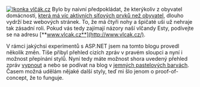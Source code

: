<!-- dcterms:identifier = riderweblog#159 -->
<!-- dcterms:title = Dneska už má stránky opravdu každý -->
<!-- dcterms:abstract = Bylo by naivní předpokládat, že nějaký člen naší domácnosti vydrží bez webových stránek. A vůbec nevadí, že to je pes! -->
<!-- np9:categoryId = 3 -->
<!-- x4w:category = Vlci -->
<!-- np9:authorId = 1 -->
<!-- np9:authorEmail = michal.valasek@altairis.cz -->
<!-- dcterms:creator = Michal Altair Valášek -->
<!-- dcterms:created = 2004-07-17T02:55:45.76+02:00 -->
<!-- dcterms:dateAccepted = 2004-07-17T02:55:45.76+02:00 -->

[![Ikonka vlčák.cz](http://www.vlcak.cz/files/gfx/ikonka.png "VLČÁK.CZ: Osobní stránky Esty Kanýčo")](http://www.vlcak.cz/) Bylo by naivní předpokládat, že kterýkoliv z obyvatel domácnosti, [která má víc aktivních síťových prvků než obyvatel](/entry/article-20030220.aspx), dlouho vydrží bez webových stránek. To, že má čtyři nohy a špičaté uši už nehraje tak zásadní roli. Pokud vás tedy zajímají názory naší vlčandy Esty, podívejte se na adresu [**www.vlcak.cz**](http://www.vlcak.cz/).

V rámci jakýchsi experimentů s ASP.NET jsem na tomto blogu provedl několik změn. Tiše přibyl přehled cizích zpráv v pravém sloupci a nyní i možnost přepínání stylů. Nyní tedy máte možnost shora uvedený přehled zpráv [vypnout](/SetStyle.aspx?Screen=blue_norss&URL=/entry/article-20040717.aspx) a nebo se podívat na blog v [jemných pastelových barvách](/SetStyle.aspx?Screen=pastel&URL=/entry/article-20040717.aspx). Časem možná udělám nějaké další styly, teď mi šlo jenom o proof-of-concept, že to funguje.